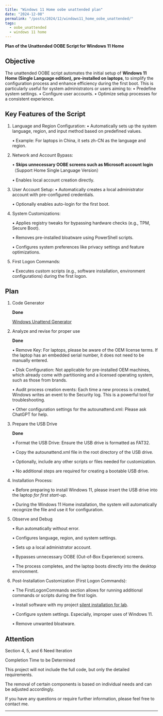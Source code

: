 ```yaml
---
title: "Windows 11 Home oobe unattended plan"
date: "2024-12-08"  
permalink: "/posts/2024/12/windows11_home_oobe_unattended/"  
tags:
  - oobe_unattended
  - windows 11 home
---
```


**Plan of the Unattended OOBE Script for Windows 11 Home**

## Objective

The unattended OOBE script automates the initial setup of **Windows 11 Home (Single Language edition), pre-installed on laptops**, to simplify the configuration process and enhance efficiency during the first boot. This is particularly useful for system administrators or users aiming to:
	•	Predefine system settings.
	•	Configure user accounts.
	•	Optimize setup processes for a consistent experience.

## Key Features of the Script

1.	Language and Region Configuration:
	•	Automatically sets up the system language, region, and input method based on predefined values.

	•	Example: For laptops in China, it sets zh-CN as the language and region.

2.	Network and Account Bypass:

	•	**Skips unnecessary OOBE screens such as Microsoft account login** （Support Home Single Language Version）

	•	Enables local account creation directly.

3.	User Account Setup:
	•	Automatically creates a local administrator account with pre-configured credentials.

	•	Optionally enables auto-login for the first boot.

4.	System Customizations:

	•	Applies registry tweaks for bypassing hardware checks (e.g., TPM, Secure Boot).

	•	Removes pre-installed bloatware using PowerShell scripts.

	•	Configures system preferences like privacy settings and feature optimizations.

5.	First Logon Commands:

	•	Executes custom scripts (e.g., software installation, environment configurations) during the first logon.

## Plan 

1.  Code Generator 

    __Done__

    [Windows Unattend Generator](https://schneegans.de/windows/unattend-generator/)

2.  Analyze and revise for proper use 

    __Done__

    •	Remove Key: For laptops, please be aware of the OEM license terms. If the laptop has an embedded serial number, it does not need to be manually entered.

    •	Disk Configuration: Not applicable for pre-installed OEM machines, which already come with partitioning and a licensed operating system, such as those from brands.

    •   Audit process creation events: Each time a new process is created, Windows writes an event to the Security log. This is a powerful tool for troubleshooting.

    •	Other configuration settings for the autounattend.xml: Please ask ChatGPT for help.

3. Prepare the USB Drive 

    __Done__

	•	Format the USB Drive: Ensure the USB drive is formatted as FAT32.

	•	Copy the autounattend.xml file in the root directory of the USB drive.

	•	Optionally, include any other scripts or files needed for customization.

    •	No additional steps are required for creating a bootable USB drive.


4. Installation Process:

    •	Before preparing to install Windows 11, please insert the USB drive into the laptop *for first start-up*. 

    •	During the Windows 11 Home installation, the system will automatically recognize the file and use it for configuration.

5. Observe and Debug

	•	Run automatically without error.

	•	Configures language, region, and system settings.

	•	Sets up a local administrator account.

	•	Bypasses unnecessary OOBE (Out-of-Box Experience) screens.

	•	The process completes, and the laptop boots directly into the desktop environment.

6. Post-Installation Customization (First Logon Commands):

	•	The FirstLogonCommands section allows for running additional commands or scripts during the first login.

	•	Install software with my project [silent installation for lab](https://sajimjc.github.io/posts/2024/11/silent_install/).

	•	Configure system settings. Especially, improper uses of Windows 11.

	•	Remove unwanted bloatware.

## Attention

Section 4, 5, and 6 Need Iteration

Completion Time to be Determined

This project will not include the full code, but only the detailed requirements. 

The removal of certain components is based on individual needs and can be adjusted accordingly. 

If you have any questions or require further information, please feel free to contact me.

---

